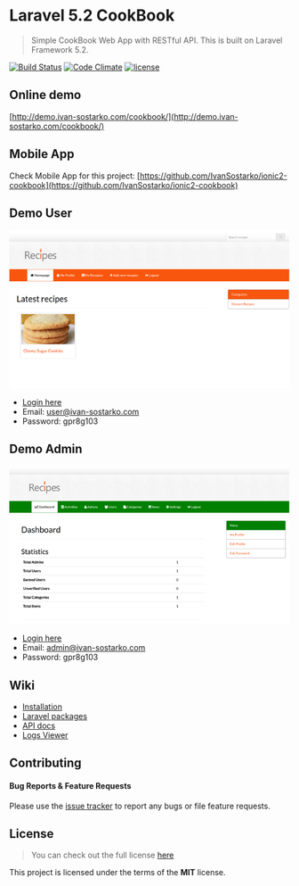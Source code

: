 # Laravel 5.2 CookBook
> Simple CookBook Web App with RESTful API.
> This is built on Laravel Framework 5.2.

[![Build Status](https://travis-ci.org/IvanSostarko/laravel-5-2-cook-book.svg?branch=master)](https://travis-ci.org/IvanSostarko/laravel-5-2-cook-book)
[![Code Climate](https://codeclimate.com/github/IvanSostarko/laravel-5-2-cook-book/badges/gpa.svg)](https://codeclimate.com/github/IvanSostarko/laravel-5-2-cook-book)
[![license](https://img.shields.io/github/license/mashape/apistatus.svg?maxAge=2592000)](https://github.com/IvanSostarko/laravel-5-2-cook-book/blob/master/LICENSEE)

## Online demo
[http://demo.ivan-sostarko.com/cookbook/](http://demo.ivan-sostarko.com/cookbook/)

## Mobile App
Check Mobile App for this project: [https://github.com/IvanSostarko/ionic2-cookbook](https://github.com/IvanSostarko/ionic2-cookbook)

## Demo User
![](https://raw.githubusercontent.com/IvanSostarko/laravel-5-2-cook-book/master/public/images/screen1.jpg)
* [Login here](http://demo.ivan-sostarko.com/cookbook/login)
* Email: user@ivan-sostarko.com
* Password: gpr8g103

## Demo Admin 
![](https://raw.githubusercontent.com/IvanSostarko/laravel-5-2-cook-book/master/public/images/screen2.jpg)
* [Login here](http://demo.ivan-sostarko.com/cookbook/login)
* Email: admin@ivan-sostarko.com
* Password: gpr8g103

## Wiki
* [Installation](https://github.com/IvanSostarko/laravel-5-2-cook-book/wiki/Installation)
* [Laravel packages](https://github.com/IvanSostarko/laravel-5-2-cook-book/wiki/Laravel-Packages)
* [API docs](https://github.com/IvanSostarko/laravel-5-2-cook-book/wiki/API-docs)
* [Logs Viewer](https://github.com/IvanSostarko/laravel-5-2-cook-book/wiki/Logs-Viewer)

## Contributing
#### Bug Reports & Feature Requests

Please use the [issue tracker](https://github.com/IvanSostarko/laravel-5-2-cook-book/issues) to report any bugs or file feature requests.


## License
>You can check out the full license [here](https://github.com/IvanSostarko/laravel-5-2-cook-book/blob/master/LICENSE)

This project is licensed under the terms of the **MIT** license.